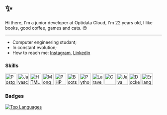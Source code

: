 
 :sparkles:
=============
Hi there, I'm a junior developer at Optidata Cloud, I'm 22 years old, I like books, good coffee, games and cats. 😊

-------------

- Computer engineering studant;
- In constant evolution; 
- How to reach me: 
         [Instagram](https://www.instagram.com/larissamones/), [Linkedin](https://www.linkedin.com/in/larissa-mones-bedin-019753200/)

### Skills

<p align="left">
<a href="https://www.postgresql.org/" target="_blank" rel="noreferrer"><img src="https://raw.githubusercontent.com/danielcranney/readme-generator/main/public/icons/skills/postgresql-colored.svg" width="36" height="36" alt="PostgreSQL" /></a>
<a href="https://developer.mozilla.org/en-US/docs/Web/JavaScript" target="_blank" rel="noreferrer"><img src="https://raw.githubusercontent.com/danielcranney/readme-generator/main/public/icons/skills/javascript-colored.svg" width="36" height="36" alt="Javascript" /></a>
<a href="https://developer.mozilla.org/en-US/docs/Glossary/HTML5" target="_blank" rel="noreferrer"><img src="https://raw.githubusercontent.com/danielcranney/readme-generator/main/public/icons/skills/html5-colored.svg" width="36" height="36" alt="HTML5" /></a>
<a href="https://www.mongodb.com/" target="_blank" rel="noreferrer"><img src="https://raw.githubusercontent.com/danielcranney/readme-generator/main/public/icons/skills/mongodb-colored.svg" width="36" height="36" alt="MongoDB" /></a>  
<a href="https://www.php.net/" target="_blank" rel="noreferrer"><img src="https://upload.wikimedia.org/wikipedia/commons/thumb/2/27/PHP-logo.svg/2048px-PHP-logo.svg.png" width="36" height="36" alt="PHP" /></a>  
<a href="https://getbootstrap.com/" target="_blank" rel="noreferrer"><img src="https://upload.wikimedia.org/wikipedia/commons/thumb/b/b2/Bootstrap_logo.svg/2560px-Bootstrap_logo.svg.png" width="36" height="36" alt="Bootstrap" /></a>
<a href="https://www.python.org/" target="_blank" rel="noreferrer"><img src="https://upload.wikimedia.org/wikipedia/commons/c/c3/Python-logo-notext.svg" width="36" height="36" alt="Python" /></a>
<a href="https://laravel.com/" target="_blank" rel="noreferrer"><img src="https://upload.wikimedia.org/wikipedia/commons/thumb/9/9a/Laravel.svg/1200px-Laravel.svg.png" width="36" height="36" alt="Laravel" /></a>
<a href="https://en.wikipedia.org/wiki/C_(programming_language)" target="_blank" rel="noreferrer"><img src="https://upload.wikimedia.org/wikipedia/commons/1/19/C_Logo.png" width="36" height="36" alt="C" /></a>
<a href="https://www.java.com/" target="_blank" rel="noreferrer"><img src="https://upload.wikimedia.org/wikipedia/en/3/30/Java_programming_language_logo.svg" width="36" height="36" alt="Java" /></a>
<a href="https://www.docker.com/" target="_blank" rel="noreferrer"><img src="https://upload.wikimedia.org/wikipedia/commons/4/4e/Docker_%28container_engine%29_logo.png" width="36" height="36" alt="Docker" /></a>
<a href="https://www.erlang.org/" target="_blank" rel="noreferrer"><img src="https://upload.wikimedia.org/wikipedia/commons/5/59/Erlang_logo.png" width="36" height="36" alt="Erlang" /></a>

</p>


      
</p>


### Badges

<a href="https://github.com/larimones" align="left"><img src="https://github-readme-stats.vercel.app/api/top-langs/?username=larimones&langs_count=10&title_color=0891b2&text_color=ffffff&icon_color=0891b2&bg_color=1c1917&hide_border=true&locale=en&custom_title=Top%20%Languages" alt="Top Languages" /></a>

